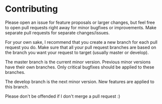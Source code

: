 # Contributing

Please open an issue for feature proposals or larger changes, but feel free to open pull requests right away for minor bugfixes or improvements. Make separate pull requests for separate changes/issues.

For your own sake, I recommend that you create a new branch for each pull request you do. Make sure that all your pull request branches are based on the branch you want your request to target (usually master or develop).

The master branch is the current minor version. Previous minor versions have their own branches. Only critical bugfixes should be applied to these branches.

The develop branch is the next minor version. New features are applied to this branch.

Please don't be offended if I don't merge a pull request :)
